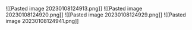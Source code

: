 ![[Pasted image 20230108124913.png]]
![[Pasted image 20230108124920.png]]
![[Pasted image 20230108124929.png]]
![[Pasted image 20230108124941.png]]